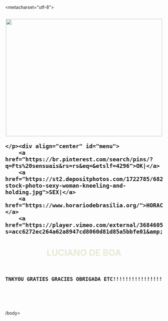 
<!-- saved from url=(0088)file:///C:/Users/User/Downloads/arquivos%20site%20anabelle/pagina%20oficial/Luciano.html -->
<html><head><meta http-equiv="Content-Type" content="text/html; charset=UTF-8">
	


<title>Luciano</title>



<metacharset="utf-8">
	<link rel="stylesheet" type="text/css">


<style>
	
a {color:brown;
}
p{background: stars;
}

h1{color: #e8e8d7;

}
h2{color: with;
}

</style>


</head>
<body background="https://i.pinimg.com/originals/22/ca/66/22ca66e40b15607de0455f31f8d41e11.gif"><doctype html="">








<h2 class="texto"><p align="center">
<a href="file:///C:/Users/User/Downloads/ebdd3e52049f20a657318fc665a868a3.mp4"><img width="500px" height="375" src="https://i.pinimg.com/564x/96/e5/fc/96e5fc5aa7bf27abb15d1e1068d827b2.jpg"></a>



	</p><div align="center" id="menu">
		<a href="https://br.pinterest.com/search/pins/?q=Fts%20sensuais&rs=rs&eq=&etslf=4296">OK|</a>
		<a href="https://st2.depositphotos.com/1722785/6822/i/450/depositphotos_68224687-stock-photo-sexy-woman-kneeling-and-holding.jpg">SEX|</a>
		<a href="https://www.horariodebrasilia.org/">HORACERTA|</a>
		<a href="https://player.vimeo.com/external/368460590.sd.mp4?s=acc6272ec264a62a8947cd8060d81d85a5bbfe01&amp;profile_id=164&amp;oauth2_token_id=57447761">CONTATO</a>

</div><p></p>
</h2>

<CENTER><h1>LUCIANO DE BOA</H1></CENTER>




<h3>
<pre><p align="center">
TNKYOU GRATIES GRACIES OBRIGADA ETC!!!!!!!!!!!!!!!!!!!!!!!!!!!!!!!!!!!!

</p>



</pre>
</h3>

/body></html>
